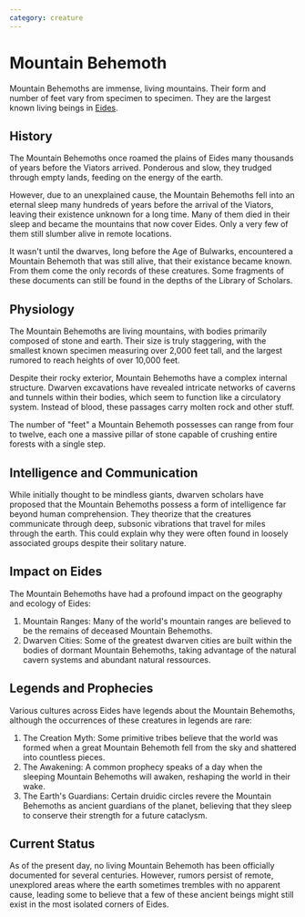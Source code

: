 ```yaml
---
category: creature
---
```


# Mountain Behemoth

Mountain Behemoths are immense, living mountains. Their form and number of feet vary from specimen to specimen. They are the largest known living beings in [Eides](/wiki/geography/eides/Eides.md).

## History

The Mountain Behemoths once roamed the plains of Eides many thousands of years before the Viators arrived. Ponderous and slow, they trudged through empty lands, feeding on the energy of the earth.

However, due to an unexplained cause, the Mountain Behemoths fell into an eternal sleep many hundreds of years before the arrival of the Viators, leaving their existence unknown for a long time. Many of them died in their sleep and became the mountains that now cover Eides. Only a very few of them still slumber alive in remote locations.

It wasn't until the dwarves, long before the Age of Bulwarks, encountered a Mountain Behemoth that was still alive, that their existance became known. From them come the only records of these creatures. Some fragments of these documents can still be found in the depths of the Library of Scholars.

## Physiology

The Mountain Behemoths are living mountains, with bodies primarily composed of stone and earth. Their size is truly staggering, with the smallest known specimen measuring over 2,000 feet tall, and the largest rumored to reach heights of over 10,000 feet.

Despite their rocky exterior, Mountain Behemoths have a complex internal structure. Dwarven excavations have revealed intricate networks of caverns and tunnels within their bodies, which seem to function like a circulatory system. Instead of blood, these passages carry molten rock and other stuff.

The number of "feet" a Mountain Behemoth possesses can range from four to twelve, each one a massive pillar of stone capable of crushing entire forests with a single step.

## Intelligence and Communication

While initially thought to be mindless giants, dwarven scholars have proposed that the Mountain Behemoths possess a form of intelligence far beyond human comprehension. They theorize that the creatures communicate through deep, subsonic vibrations that travel for miles through the earth. This could explain why they were often found in loosely associated groups despite their solitary nature.

## Impact on Eides

The Mountain Behemoths have had a profound impact on the geography and ecology of Eides:

1. Mountain Ranges: Many of the world's mountain ranges are believed to be the remains of deceased Mountain Behemoths.
2. Dwarven Cities: Some of the greatest dwarven cities are built within the bodies of dormant Mountain Behemoths, taking advantage of the natural cavern systems and abundant natural ressources.

## Legends and Prophecies

Various cultures across Eides have legends about the Mountain Behemoths, although the occurrences of these creatures in legends are rare:

1. The Creation Myth: Some primitive tribes believe that the world was formed when a great Mountain Behemoth fell from the sky and shattered into countless pieces.
2. The Awakening: A common prophecy speaks of a day when the sleeping Mountain Behemoths will awaken, reshaping the world in their wake.
3. The Earth's Guardians: Certain druidic circles revere the Mountain Behemoths as ancient guardians of the planet, believing that they sleep to conserve their strength for a future cataclysm.

## Current Status

As of the present day, no living Mountain Behemoth has been officially documented for several centuries. However, rumors persist of remote, unexplored areas where the earth sometimes trembles with no apparent cause, leading some to believe that a few of these ancient beings might still exist in the most isolated corners of Eides.